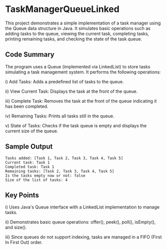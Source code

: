 # TaskManagerQueueLinked

This project demonstrates a simple implementation of a task manager using the Queue data structure in Java. It simulates basic operations such as adding tasks to the queue, viewing the current task, completing tasks, printing remaining tasks, and checking the state of the task queue.

## Code Summary

The program uses a Queue<String> (implemented via LinkedList) to store tasks simulating a task management system. It performs the following operations:

i) Add Tasks: Adds a predefined list of tasks to the queue.

ii) View Current Task: Displays the task at the front of the queue.

iii) Complete Task: Removes the task at the front of the queue indicating it has been completed.

iv) Remaining Tasks: Prints all tasks still in the queue.

v) State of Tasks: Checks if the task queue is empty and displays the current size of the queue.

## Sample Output

```
Tasks added: [Task 1, Task 2, Task 3, Task 4, Task 5]
Current task: Task 1
Completed task: Task 1
Remaining tasks: [Task 2, Task 3, Task 4, Task 5]
Is the tasks empty now or not: false
Size of the list of tasks: 4
```

## Key Points

i) Uses Java's Queue interface with a LinkedList implementation to manage tasks.

ii) Demonstrates basic queue operations: offer(), peek(), poll(), isEmpty(), and size().

iii) Since queues do not support indexing, tasks are managed in a FIFO (First In First Out) order.
